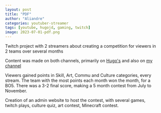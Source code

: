 ```yaml
---
layout: post
title: "PDF"
author: "Aliandre"
categories: youtuber-streamer
tags: [youtube, hugojd, gaming, twitch]
image: 2023-07-01-pdf.png
---
```


Twitch project with 2 streamers about creating a competition for viewers in 2 teams over several months

Content was made on both channels, primarily on [Hugo's](https://www.twitch.tv/hugojd_) and also on [my channel](https://www.twitch.tv/aliandre_)

Viewers gained points in Skill, Art, Commu and Culture categories, every stream. The team with the most points each month won the month, for a BO5. There was a 3-2 final score, making a 5 month contest from July to November.

Creation of an admin website to host the contest, with several games, twitch plays, culture quiz, art contest, Minecraft contest.